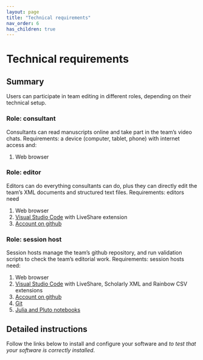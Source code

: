 ```yaml
---
layout: page
title: "Technical requirements"
nav_order: 6
has_children: true
---
```



# Technical requirements


## Summary

Users can participate in team editing in different roles, depending on their technical setup.




### Role: consultant

Consultants can read manuscripts online and take part in the team’s video chats. Requirements: a device (computer, tablet, phone) with internet access and:


1. Web browser


### Role: editor

Editors can do everything consultants can do, plus they can directly edit the team’s XML documents and structured text files. Requirements: editors need


1. Web browser
2. [Visual Studio Code](./vscode/) with LiveShare extension
1. [Account on github](./github/)

### Role: session host

Session hosts manage the team’s github repository, and run validation scripts to check the team’s editorial work. Requirements: session hosts need:


1. Web browser
3. [Visual Studio Code](./vscode/) with LiveShare, Scholarly XML and Rainbow CSV extensions
1. [Account on github](./github/)
2. [Git](./git/)
4. [Julia and Pluto notebooks](./pluto/)


## Detailed instructions

Follow the links below to install and configure your software and *to test that your software is correctly installed*.